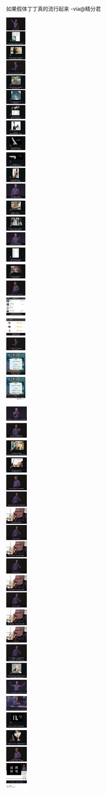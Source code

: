 如果假体丁丁真的流行起来 -via@精分君

![5cd2e39abb7149c6adcef1bc077dcb9a.jpg](https://raw.githubusercontent.com/wxlzmt/cdn1/master/ext/qw/groups/30079/5cd2e39abb7149c6adcef1bc077dcb9a.jpg)

![28e3ed7090df469fad94e399ba976651.jpg](https://raw.githubusercontent.com/wxlzmt/cdn1/master/ext/qw/groups/30079/28e3ed7090df469fad94e399ba976651.jpg)
